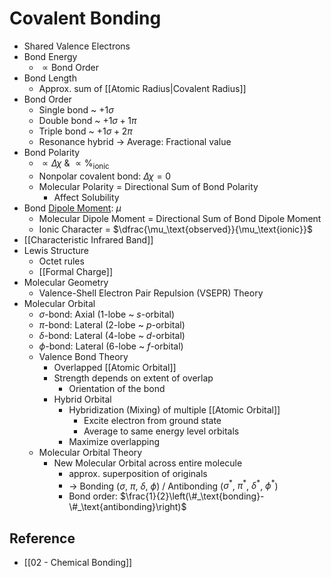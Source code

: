 # Covalent Bonding

- Shared Valence Electrons
- Bond Energy
	- $\propto \text{Bond Order}$
- Bond Length
	- Approx. sum of [[Atomic Radius|Covalent Radius]]
- Bond Order
	- Single bond ~ $+1\sigma$
	- Double bond ~ $+1\sigma+1\pi$
	- Triple bond ~ $+1\sigma+2\pi$
	- Resonance hybrid → Average: Fractional value
- Bond Polarity
	- $\propto \Delta\chi$ & $\propto\%_\text{ionic}$
	- Nonpolar covalent bond: $\Delta\chi=0$
	- Molecular Polarity = Directional Sum of Bond Polarity
		- Affect Solubility
- Bond [Dipole Moment](https://en.wikipedia.org/wiki/Electric_dipole_moment): $\mu$
	- Molecular Dipole Moment = Directional Sum of Bond Dipole Moment
	- Ionic Character = $\dfrac{\mu_\text{observed}}{\mu_\text{ionic}}$
- [[Characteristic Infrared Band]]
- Lewis Structure
	- Octet rules
	- [[Formal Charge]]
- Molecular Geometry
	- Valence-Shell Electron Pair Repulsion (VSEPR) Theory
- Molecular Orbital
	- $\sigma$-bond: Axial (1-lobe ~ $s$-orbital)
	- $\pi$-bond: Lateral (2-lobe ~ $p$-orbital)
	- $\delta$-bond: Lateral (4-lobe ~ $d$-orbital)
	- $\phi$-bond: Lateral (6-lobe ~ $f$-orbital)
	- Valence Bond Theory
		- Overlapped [[Atomic Orbital]]
		- Strength depends on extent of overlap
			- Orientation of the bond
		- Hybrid Orbital
			- Hybridization (Mixing) of multiple [[Atomic Orbital]]
				- Excite electron from ground state
				- Average to same energy level orbitals
			- Maximize overlapping
	- Molecular Orbital Theory
		- New Molecular Orbital across entire molecule
			- approx. superposition of originals
			- → Bonding ($\sigma$, $\pi$, $\delta$, $\phi$) / Antibonding ($\sigma^\ast$, $\pi^\ast$, $\delta^\ast$, $\phi^\ast$)
			- Bond order: $\frac{1}{2}\left(\#_\text{bonding}-\#_\text{antibonding}\right)$

## Reference

- [[02 - Chemical Bonding]]
